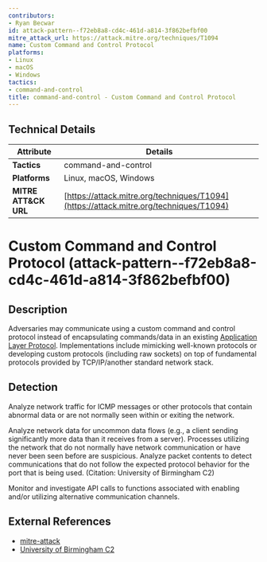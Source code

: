 ```yaml
---
contributors:
- Ryan Becwar
id: attack-pattern--f72eb8a8-cd4c-461d-a814-3f862befbf00
mitre_attack_url: https://attack.mitre.org/techniques/T1094
name: Custom Command and Control Protocol
platforms:
- Linux
- macOS
- Windows
tactics:
- command-and-control
title: command-and-control - Custom Command and Control Protocol
---
```


## Technical Details

| Attribute | Details |
|-----------|----------|
| **Tactics** | command-and-control |
| **Platforms** | Linux, macOS, Windows |
| **MITRE ATT&CK URL** | [https://attack.mitre.org/techniques/T1094](https://attack.mitre.org/techniques/T1094) |

# Custom Command and Control Protocol (attack-pattern--f72eb8a8-cd4c-461d-a814-3f862befbf00)

## Description
Adversaries may communicate using a custom command and control protocol instead of encapsulating commands/data in an existing [Application Layer Protocol](https://attack.mitre.org/techniques/T1071). Implementations include mimicking well-known protocols or developing custom protocols (including raw sockets) on top of fundamental protocols provided by TCP/IP/another standard network stack.

## Detection
Analyze network traffic for ICMP messages or other protocols that contain abnormal data or are not normally seen within or exiting the network.

Analyze network data for uncommon data flows (e.g., a client sending significantly more data than it receives from a server). Processes utilizing the network that do not normally have network communication or have never been seen before are suspicious. Analyze packet contents to detect communications that do not follow the expected protocol behavior for the port that is being used. (Citation: University of Birmingham C2)

Monitor and investigate API calls to functions associated with enabling and/or utilizing alternative communication channels.

## External References
- [mitre-attack](https://attack.mitre.org/techniques/T1094)
- [University of Birmingham C2](https://arxiv.org/ftp/arxiv/papers/1408/1408.1136.pdf)
